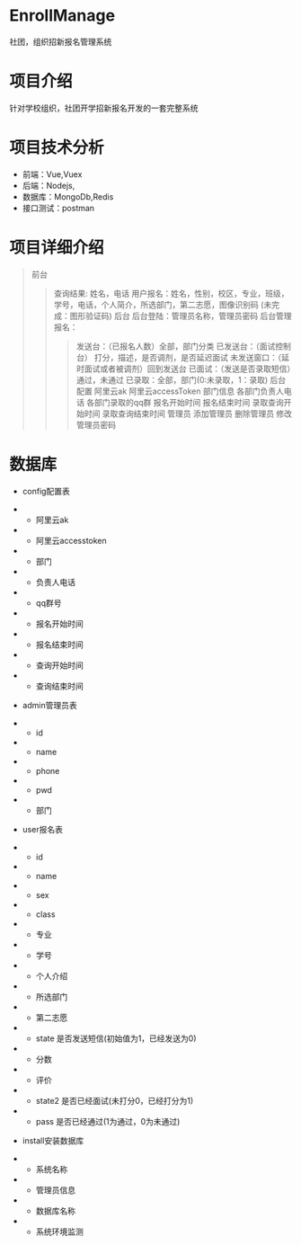 # EnrollManage
社团，组织招新报名管理系统

# 项目介绍
针对学校组织，社团开学招新报名开发的一套完整系统

# 项目技术分析

* 前端：Vue,Vuex
* 后端：Nodejs,
* 数据库：MongoDb,Redis
* 接口测试：postman

# 项目详细介绍
> 前台
>> 查询结果: 姓名，电话
>> 用户报名：姓名，性别，校区，专业，班级，学号，电话，个人简介，所选部门，第二志愿，图像识别码 (未完成：图形验证码)
> 后台
>> 后台登陆：管理员名称，管理员密码
>> 后台管理报名：
>>>发送台：（已报名人数）全部，部门分类
>>>已发送台：（面试控制台） 打分，描述，是否调剂，是否延迟面试
>>>未发送窗口：（延时面试或者被调剂）回到发送台
>>>已面试：（发送是否录取短信）通过，未通过
>>>已录取：全部，部门(0:未录取，1：录取)
>>后台配置
>>>阿里云ak
>>>阿里云accessToken
>>>部门信息
>>>各部门负责人电话
>>>各部门录取的qq群
>>>报名开始时间
>>>报名结束时间
>>>录取查询开始时间
>>>录取查询结束时间
>>管理员
>>>添加管理员
>>>删除管理员
>>>修改管理员密码
# 数据库
* config配置表
* * 阿里云ak
* * 阿里云accesstoken
* * 部门
* * 负责人电话
* * qq群号
* * 报名开始时间
* * 报名结束时间
* * 查询开始时间
* * 查询结束时间

* admin管理员表
* * id
* * name
* * phone
* * pwd
* * 部门

* user报名表
* * id
* * name
* * sex
* * class
* * 专业
* * 学号
* * 个人介绍
* * 所选部门
* * 第二志愿
* * state 是否发送短信(初始值为1，已经发送为0)
* * 分数
* * 评价
* * state2 是否已经面试(未打分0，已经打分为1)
* * pass 是否已经通过(1为通过，0为未通过)

* install安装数据库
* * 系统名称
* * 管理员信息
* * 数据库名称
* * 系统环境监测